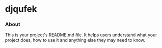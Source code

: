 djqufek
=======

### About

This is your project's README.md file. It helps users understand what your
project does, how to use it and anything else they may need to know.
